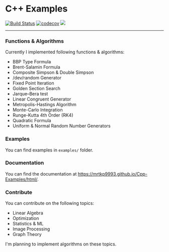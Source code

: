 # C++ Examples
[![Build Status](https://travis-ci.org/mrtkp9993/Cpp-Examples.svg?branch=master)](https://travis-ci.org/mrtkp9993/Cpp-Examples) 
[![codecov](https://codecov.io/gh/mrtkp9993/Cpp-Examples/branch/master/graph/badge.svg)](https://codecov.io/gh/mrtkp9993/Cpp-Examples)
![](https://img.shields.io/github/license/mrtkp9993/Cpp-Examples.svg)
***

### Functions & Algorithms

Currently I implemented following functions & algorithms:

* BBP Type Formula
* Brent-Salamin Formula
* Composite Simpson & Double Simpson
* /dev/random Generator
* Fixed Point Iteration
* Golden Section Search
* Jarque–Bera test
* Linear Congruent Generator
* Metropolis-Hastings Algorithm
* Monte-Carlo Integration
* Runge-Kutta 4th Order (RK4)
* Quadratic Formula
* Uniform & Normal Random Number Generators


### Examples

You can find examples in `examples/` folder.

### Documentation

You can find the documentation at https://mrtkp9993.github.io/Cpp-Examples/html/.

### Contribute

You can contribute on the following topics:

* Linear Algebra
* Optimization
* Statistics & ML
* Image Processing
* Graph Theory

I'm planning to implement algorithms on these topics.
